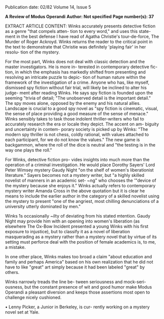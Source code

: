 Publication date: 02/82
Volume 14, Issue 5

**A Review of Modus Operandi**
**Author: Not specified**
**Page number(s): 37**

EXTRACT ARTICLE CONTENT:
Winks accurately presents detective 
fiction as a genre "that compels atten-
tion to every word," and uses this state-
ment in the best defense I have read of 
Agatha Christie's tour-de-force, The 
Murder of Roger Ackroyd. Winks returns 
the reader to the critical point in the 
text to demonstrate that Christie was 
definitely 'playing fair' in her resolu-
tion of the mystery. 


For the most part, Winks does not 
deal with classic detection and the 
master investigators. He is more in-
terested in contemporary detective fic-
tion, in which the emphasis has 
markedly shifted from presenting and 
resolving an intricate puzzle to depic-
tion of human nature within the 
framework of the investigation of a 
crime. Anyone who has, like myself, 
dismissed spy fiction without fair trial, 
will likely be inclined to alter his judge-
ment after reading Winks. He says spy 
fiction is founded upon the seeming 
"trivia of detail; "The unobserved detail 
is the important detail." The spy moves 
alone, opposed by the enemy and his 
natural allies. Landscape is crucial to a 
good spy novel as "spy fiction is 
cinematic, visual, the sense of place 
providing a good measure of the sense 
of menace." Winks sensibly takes to 
task those indolent thriller-writers who 
fail to accurately research the era or 
locale they depict. The accent on am-
biguity and uncertainty in contem-
porary society is picked up by Winks: 
"The modern spy thriller is not chess, 
coldly rational, with values attached to 
each participant, for we do not know 
the values." The 
new game 
is 
backgammon, where the roll of the 
dice is neutral and "the testing is in the 
way one plays the roll." 


For Winks, detective fiction pro-
vides insights into much more than the 
operation of a criminal investigation. 
He would place Dorothy Sayers' Lord 
Peter Wimsey mystery Gaudy Night 
"on the shelf of women's liberationist 
literature." Sayers becomes not a 
mystery writer, but "a highly skilled 
novelist of manners in an academic set-
~ng" who chooses the '"device of the 
mystery because she enjoys it." Winks 
actually refers to contemporary 
mystery writer Amanda Cross in the 
above quotation but it is clear he 
means to include the earlier author in 
the category of a skilled novelist using 
the mystery to present "one of the 
angriest, most chilling denunciations 
of a university utterly dominated by 
men." 


Winks 1s 
occasionally 
~ilty of 
deviating from his stated mtention. 
Gaudy Night may provide him with an 
opening into women's liberation (as 
elsewhere 
The 
Ox-Bow 
Incident 
presented a young Winks with his first 
exposure to injustice), but to classify it 
as a novel of liberation masquerading 
as a mystery rather than a mystery 
novel that by virtue of its setting must 
perforce deal with the position of 
female academics is, to me, a mistake. 


In one other place, Winks makes too 
broad a claim "about education and 
family and perhaps America" based on 
his own realization that he did not have 
to like "great" art simply because it had 
been labeled "great" by others. 


Winks narrowly treads the line be-
tween seriousness and mock-seri-
ousness, but the constant presence of 
wit and good humor make Modus 
Operandi a pleasant diversion and keeps 
those assertions most open to challenge 
nicely cushioned. 


• 
Lenny Picker, a Junior in Berkeley, is cur-
rently working on a mystery novel set at Yale.